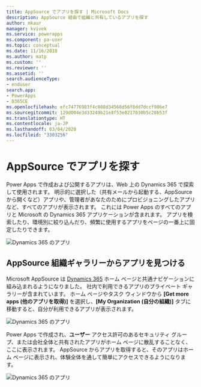 ```yaml
---
title: AppSource でアプリを探す | Microsoft Docs
description: AppSource 経由で組織と共有しているアプリを探す
author: mkaur
manager: kvivek
ms.service: powerapps
ms.component: pa-user
ms.topic: conceptual
ms.date: 11/16/2018
ms.author: matp
ms.custom: ''
ms.reviewer: ''
ms.assetid: ''
search.audienceType:
- enduser
search.app:
- PowerApps
- D365CE
ms.openlocfilehash: efc74776983f4c808d34568d56f8dd7dccf986e7
ms.sourcegitcommit: 129d004e3d33249b21e8f53e0217030b5c28b53f
ms.translationtype: HT
ms.contentlocale: ja-JP
ms.lasthandoff: 03/04/2020
ms.locfileid: "3303256"
---
```

# <a name="discover-apps-via-appsource"></a>AppSource でアプリを探す
Power Apps で作成および公開するアプリは、Web 上の Dynamics 365 で探索して使用されます。 明示的に選択した（共有メールから起動する、AppSource から開くなど）アプリや、管理者があなたのためにプロビジョニングしたアプリなど、すべてのアプリが表示されます。 これには Power Apps のすべてのアプリと Microsoft の Dynamics 365 アプリケーションが含まれます。 アプリを検索したり、環境別に絞り込んだり、頻繁に使用するアプリをページの一番上に固定したりできます。

  ![Dynamics 365 のアプリ](./media/app-source/apps-dynamics365.png)

## <a name="find-apps-via-the-appsource-organization-gallery"></a>AppSource 組織ギャラリーからアプリを見つける
Microsoft AppSource は [Dynamics 365](https://home.dynamics.com) ホーム ページと共通ナビゲーションに組み込まれるようになりました。 社内で利用できるアプリのプライベート ギャラリーが含まれています。 ホーム ページやタスク ウィンドウから **[Get more apps (他のアプリを取得)]** を選択し、**[My Organization (自分の組織)]** タブに移動すると、自分が利用できるアプリが表示されます。

![Dynamics 365 のアプリ](media/getmoreapps_1.png)


Power Apps で作成され、**ユーザー** アクセス許可のあるセキュリティ グループ、または会社全体と共有されたアプリがホーム ページに散乱することなく、ここに表示されます。 AppSource からアプリを取得すると、そのアプリはホーム ページに表示され、体験全体を通して簡単にアクセスできるようになります。

  ![Dynamics 365 のアプリ](./media/app-source/appsource.png)
